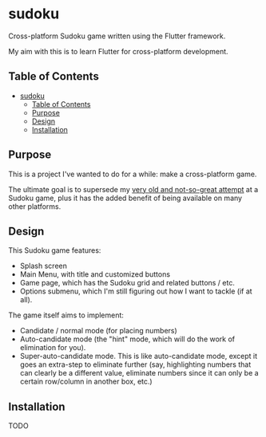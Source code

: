 # sudoku

Cross-platform Sudoku game written using the Flutter framework.

My aim with this is to learn Flutter for cross-platform development.

## Table of Contents

- [sudoku](#sudoku)
  - [Table of Contents](#table-of-contents)
  - [Purpose](#purpose)
  - [Design](#design)
  - [Installation](#installation)

## Purpose

This is a project I've wanted to do for a while: make a cross-platform game.

The ultimate goal is to supersede my [very old and not-so-great attempt](https://www.github.com/jtpeller/SudokuJava) at a Sudoku game, plus it has the added benefit of being available on many other platforms.

## Design

This Sudoku game features:

- Splash screen
- Main Menu, with title and customized buttons
- Game page, which has the Sudoku grid and related buttons / etc.
- Options submenu, which I'm still figuring out how I want to tackle (if at all).

The game itself aims to implement:

- Candidate / normal mode (for placing numbers)
- Auto-candidate mode (the "hint" mode, which will do the work of elimination for you).
- Super-auto-candidate mode. This is like auto-candidate mode, except it goes an extra-step to eliminate further (say, highlighting numbers that can clearly be a different value, eliminate numbers since it can only be a certain row/column in another box, etc.)

## Installation

TODO
